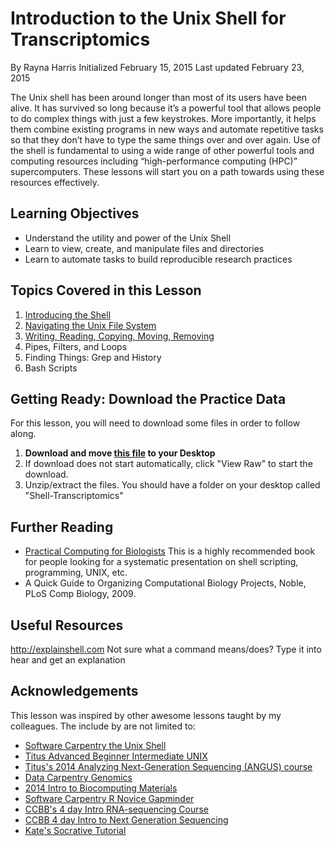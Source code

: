 # Introduction to the Unix Shell for Transcriptomics
By Rayna Harris
Initialized February 15, 2015
Last updated February 23, 2015

The Unix shell has been around longer than most of its users have been alive. It has survived so long because it’s a powerful tool that allows people to do complex things with just a few keystrokes. More importantly, it helps them combine existing programs in new ways and automate repetitive tasks so that they don’t have to type the same things over and over again. Use of the shell is fundamental to using a wide range of other powerful tools and computing resources including “high-performance computing (HPC)” supercomputers. These lessons will start you on a path towards using these resources effectively.

## Learning Objectives
- Understand the utility and power of the Unix Shell
- Learn to view, create, and manipulate files and directories
- Learn to automate tasks to build reproducible research practices

## Topics Covered in this Lesson
01. [Introducing the Shell](https://github.com/raynamharris/Shell_Intro_for_Transcriptomics/blob/master/01_Intoducing_Shell.md)
02. [Navigating the Unix File System](https://github.com/raynamharris/Shell_Intro_for_Transcriptomics/blob/master/02_Navigating_Dirs.md)
03. [Writing, Reading, Copying, Moving, Removing](https://github.com/raynamharris/Shell_Intro_for_Transcriptomics/blob/master/03_ReadWriteMoveCopy.md)
04. Pipes, Filters, and Loops
05. Finding Things: Grep and History 
06. Bash Scripts

## Getting Ready: Download the Practice Data
For this lesson, you will need to download some files in order to follow along.

1. **Download and move [this file](./data/Shell_Transcriptomics.zip) to your Desktop**
2. If download does not start automatically, click "View Raw" to start the download.
3. Unzip/extract the files. You should have a folder on your desktop called "Shell-Transcriptomics"

## Further Reading
- [Practical Computing for Biologists](http://practicalcomputing.org/) This is a highly recommended book for people looking for a systematic presentation on shell scripting, programming, UNIX, etc.
- A Quick Guide to Organizing Computational Biology Projects, Noble, PLoS Comp Biology, 2009.

## Useful Resources
http://explainshell.com Not sure what a command means/does? Type it into hear and get an explanation


## Acknowledgements
This lesson was inspired by other awesome lessons taught by my colleagues. The include by are not limited to:

- [Software Carpentry the Unix Shell](https://github.com/swcarpentry/shell-novic)
- [Titus Advanced Beginner Intermediate UNIX](https://github.com/ngs-docs/2016-adv-begin-shell-genomics)
- [Titus's 2014 Analyzing Next-Generation Sequencing (ANGUS) course](http://angus.readthedocs.org/en/2014/)
- [Data Carpentry Genomics](http://www.datacarpentry.org/genomics-workshop/)
- [2014 Intro to Biocomputing Materials](https://github.com/wrightaprilm/BioComputing2014Course)
- [Software Carpentry R Novice Gapminder](https://github.com/swcarpentry/r-novice-gapminder)
- [CCBB's 4 day Intro RNA-sequencing Course](https://wikis.utexas.edu/display/bioiteam/Introduction+to+RNA+Seq+Course+2014)
- [CCBB 4 day Intro to Next Generation Sequencing](https://wikis.utexas.edu/display/CoreNGSTools/Core+NGS+Tools+Home)
- [Kate's Socrative Tutorial](http://pad.software-carpentry.org/swc-instructor-retreat-2015-8PM-UTC)